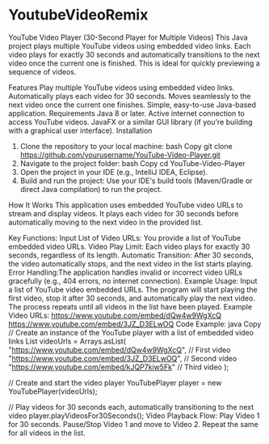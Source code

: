 # YoutubeVideoRemix

YouTube Video Player (30-Second Player for Multiple Videos)
This Java project plays multiple YouTube videos using embedded video links. Each video plays for exactly 30 seconds and automatically transitions to the next video once the current one is finished. This is ideal for quickly previewing a sequence of videos.

Features
Play multiple YouTube videos using embedded video links.
Automatically plays each video for 30 seconds.
Moves seamlessly to the next video once the current one finishes.
Simple, easy-to-use Java-based application.
Requirements
Java 8 or later.
Active internet connection to access YouTube videos.
JavaFX or a similar GUI library (if you're building with a graphical user interface).
Installation
1. Clone the repository to your local machine:
bash
Copy
git clone https://github.com/yourusername/YouTube-Video-Player.git
2. Navigate to the project folder:
bash
Copy
cd YouTube-Video-Player
3. Open the project in your IDE (e.g., IntelliJ IDEA, Eclipse).
4. Build and run the project:
Use your IDE's build tools (Maven/Gradle or direct Java compilation) to run the project.

How It Works
This application uses embedded YouTube video URLs to stream and display videos. It plays each video for 30 seconds before automatically moving to the next video in the provided list.

Key Functions:
Input List of Video URLs: You provide a list of YouTube embedded video URLs.
Video Play Limit: Each video plays for exactly 30 seconds, regardless of its length.
Automatic Transition: After 30 seconds, the video automatically stops, and the next video in the list starts playing.
Error Handling:The application handles invalid or incorrect video URLs gracefully (e.g., 404 errors, no internet connection).
Example Usage:
Input a list of YouTube video embedded URLs.
The program will start playing the first video, stop it after 30 seconds, and automatically play the next video.
The process repeats until all videos in the list have been played.
Example Video URLs:
https://www.youtube.com/embed/dQw4w9WgXcQ
https://www.youtube.com/embed/3JZ_D3ELwOQ
Code Example:
java
Copy
// Create an instance of the YouTube player with a list of embedded video links
List<String> videoUrls = Arrays.asList(
    "https://www.youtube.com/embed/dQw4w9WgXcQ",  // First video
    "https://www.youtube.com/embed/3JZ_D3ELwOQ",  // Second video
    "https://www.youtube.com/embed/kJQP7kiw5Fk"   // Third video
);

// Create and start the video player
YouTubePlayer player = new YouTubePlayer(videoUrls);

// Play videos for 30 seconds each, automatically transitioning to the next video
player.playVideosFor30Seconds();
Video Playback Flow:
Play Video 1 for 30 seconds.
Pause/Stop Video 1 and move to Video 2.
Repeat the same for all videos in the list.
